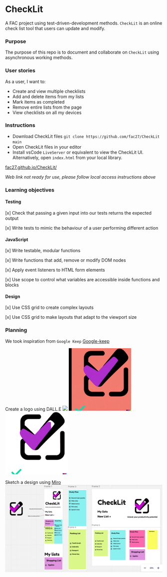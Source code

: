 # CheckLit

A FAC project using test-driven-development methods. ``CheckLit`` is an online check list tool that users can update and modify.

### Purpose

The purpose of this repo is to document and collaborate on ``CheckLit`` using asynchronous working methods.

### User stories

As a user, I want to:
- Create and view multiple checklists
- Add and delete items from my lists
- Mark items as completed
- Remove entire lists from the page
- View checklists on all my devices

### Instructions

- Download CheckLit files
``git clone https://github.com/fac27/CheckLit main``
- Open CheckLit files in your editor
- Install vsCode ```LiveServer``` or equivalent to view the CheckLit UI. Alternatively, open ```index.html``` from your local library.

<a style="text-align:center" href="fac27.github.io/CheckLit/">fac27.github.io/CheckLit/</a>

*Web link not ready for use, please follow local access instructions above*

### Learning objectives

#### Testing 
[x] Check that passing a given input into our tests returns the expected output

[x] Write tests to mimic the behaviour of a user performing different action

#### JavaScript 
[x] Write testable, modular functions

[x] Write functions that add, remove or modify DOM nodes

[x] Apply event listeners to HTML form elements

[x] Use scope to control what variables are accessible inside functions and blocks

#### Design 
[x] Use CSS grid to create complex layouts

[x] Use CSS grid to make layouts that adapt to the viewport size


### Planning

We took inspiration from ``Google Keep``
[Google-keep](Img/google-keep.png)

Create a logo using DALL.E
<img src="Img/DALL·E 2023-03-02 13.59.11 - A simple, bright logo for a check list app.png" width="200px"/>
<img src="Img/image.jpg" width="200px"/>
<img src="Img/image-removebg-preview.png" width="200px"/>

Sketch a design using [Miro](https://miro.com/app/board/uXjVPhyAlD0=/)
![wireframe](/Img/CheckLit%20wireframe%20.png)

